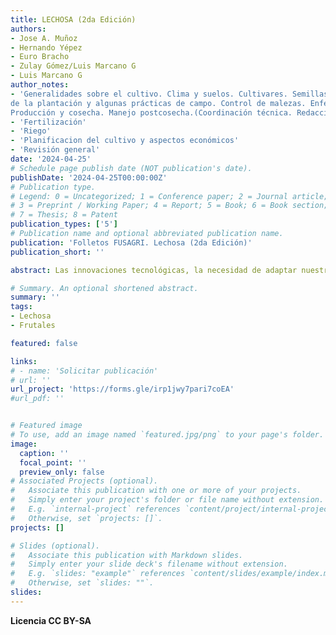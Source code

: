 ```yaml
---
title: LECHOSA (2da Edición)
authors:
- Jose A. Muñoz 
- Hernando Yépez
- Euro Bracho
- Zulay Gómez/Luis Marcano G
- Luis Marcano G
author_notes:
- 'Generalidades sobre el cultivo. Clima y suelos. Cultivares. Semillas. Vivero. Establecimiento
de la plantación y algunas prácticas de campo. Control de malezas. Enfermedades. Plagas.
Producción y cosecha. Manejo postcosecha.(Coordinación técnica. Redacción)'
- 'Fertilización'
- 'Riego'
- 'Planificacion del cultivo y aspectos económicos'
- 'Revisión general'
date: '2024-04-25'
# Schedule page publish date (NOT publication's date).
publishDate: '2024-04-25T00:00:00Z'
# Publication type.
# Legend: 0 = Uncategorized; 1 = Conference paper; 2 = Journal article;
# 3 = Preprint / Working Paper; 4 = Report; 5 = Book; 6 = Book section;
# 7 = Thesis; 8 = Patent
publication_types: ['5']
# Publication name and optional abbreviated publication name.
publication: 'Folletos FUSAGRI. Lechosa (2da Edición)'
publication_short: ''

abstract: Las innovaciones tecnológicas, la necesidad de adaptar nuestra agricultura y mitigar el cambio climático, nos lleva hoy a actualizar la información técnica relevante para el establecimiento y manejo de este importante rubro. Esperamos que la información sea útil para reforzar el manejo integral del cultivo por parte de los agricultores, para respaldar recomendaciones de los numerosos técnicos que laboran en esta área, y para apoyar la docencia e investigación en nuestras escuelas de agronomía.  

# Summary. An optional shortened abstract.
summary: ''
tags:
- Lechosa
- Frutales

featured: false

links:
# - name: 'Solicitar publicación'
# url: ''
url_project: 'https://forms.gle/irp1jwy7pari7coEA'
#url_pdf: ''


# Featured image
# To use, add an image named `featured.jpg/png` to your page's folder. 
image:
  caption: ''
  focal_point: ''
  preview_only: false
# Associated Projects (optional).
#   Associate this publication with one or more of your projects.
#   Simply enter your project's folder or file name without extension.
#   E.g. `internal-project` references `content/project/internal-project/index.md`.
#   Otherwise, set `projects: []`.
projects: []

# Slides (optional).
#   Associate this publication with Markdown slides.
#   Simply enter your slide deck's filename without extension.
#   E.g. `slides: "example"` references `content/slides/example/index.md`.
#   Otherwise, set `slides: ""`.
slides:
---
```

**Licencia CC BY-SA**




